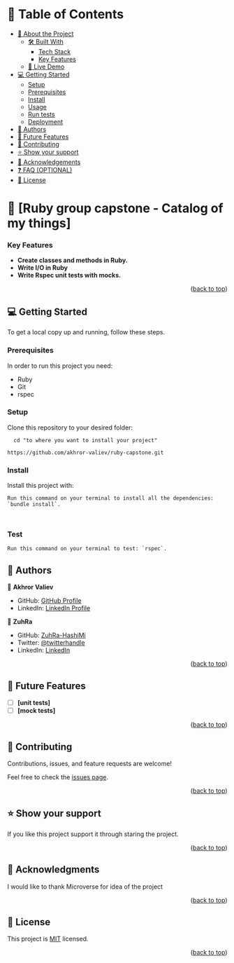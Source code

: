 <a name="readme-top"></a>

<!-- TABLE OF CONTENTS -->

# 📗 Table of Contents

- [📖 About the Project](#about-project)
  - [🛠 Built With](#built-with)
    - [Tech Stack](#tech-stack)
    - [Key Features](#key-features)
  - [🚀 Live Demo](#live-demo)
- [💻 Getting Started](#getting-started)
  - [Setup](#setup)
  - [Prerequisites](#prerequisites)
  - [Install](#install)
  - [Usage](#usage)
  - [Run tests](#run-tests)
  - [Deployment](#triangular_flag_on_post-deployment)
- [👥 Authors](#authors)
- [🔭 Future Features](#future-features)
- [🤝 Contributing](#contributing)
- [⭐️ Show your support](#support)
- [🙏 Acknowledgements](#acknowledgements)
- [❓ FAQ (OPTIONAL)](#faq)
- [📝 License](#license)

<!-- PROJECT DESCRIPTION -->

# 📖 [Ruby group capstone - Catalog of my things] <a name="about-project"></a>

<!-- Features -->

### Key Features <a name="key-features" />

- **Create classes and methods in Ruby.**
- **Write I/O in Ruby**
- **Write Rspec unit tests with mocks.**

<p align="right">(<a href="#readme-top">back to top</a>)</p>

## 💻 Getting Started <a name="getting-started" />

To get a local copy up and running, follow these steps.

### Prerequisites

In order to run this project you need:

- Ruby
- Git
- rspec

### Setup

Clone this repository to your desired folder:

```
  cd "to where you want to install your project"

https://github.com/akhror-valiev/ruby-capstone.git
```

### Install

Install this project with:

```
Run this command on your terminal to install all the dependencies: `bundle install`.



```
### Test

```
Run this command on your terminal to test: `rspec`.

```

## 👥 Authors <a name="authors" />

👤 **Akhror Valiev**

- GitHub: [GitHub Profile](https://github.com/akhror-valiev)
- LinkedIn: [LinkedIn Profile](https://www.linkedin.com/in/oshie/)

👤 **ZuhRa**

- GitHub: [ZuhRa-HashiMi](https://github.com/ZuhRa-HashiMi)
- Twitter: [@twitterhandle](https://twitter.com/zuhrahashimi4)
- LinkedIn: [LinkedIn](https://www.linkedin.com/in/zuhra-hashimi/)

<p align="right">(<a href="#readme-top">back to top</a>)</p>
<!-- FUTURE FEATURES -->

## 🔭 Future Features <a name="future-features"></a>

- [ ] **[unit tests]**
- [ ] **[mock tests]**

<p align="right">(<a href="#readme-top">back to top</a>)</p>

## 🤝 Contributing <a name="contributing" />

Contributions, issues, and feature requests are welcome!

Feel free to check the [issues page](../../issues/).

<p align="right">(<a href="#readme-top">back to top</a>)</p>

## ⭐️ Show your support <a name="support" />

If you like this project support it through staring the project.

<p align="right">(<a href="#readme-top">back to top</a>)</p>

## 🙏 Acknowledgments <a name="acknowledgements" />

I would like to thank Microverse for idea of the project

<p align="right">(<a href="#readme-top">back to top</a>)</p>

<!-- LICENSE -->

## 📝 License <a name="license"></a>

This project is [MIT](./MIT.md) licensed.

<p align="right">(<a href="#readme-top">back to top</a>)</p>
